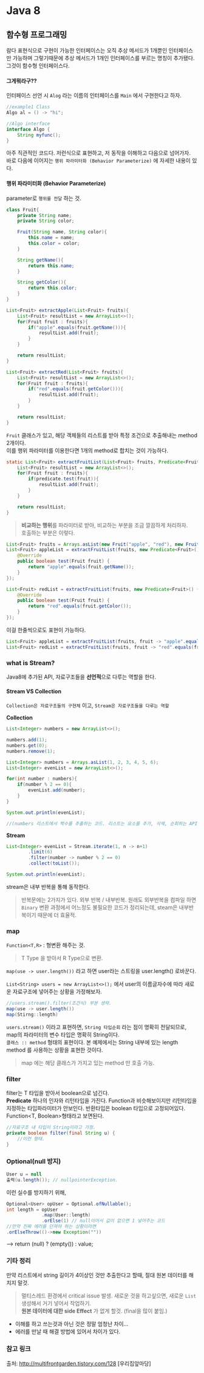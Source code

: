 # Java 8 

## 함수형 프로그래밍
람다 표현식으로 구현이 가능한 인터페이스는 오직 추상 메서드가 1개뿐인 인터페이스만 가능하며 그렇기때문에 추상 메서드가 1개인 인터페이스를 부르는 명칭이 추가됐다. 그것이 함수형 인터페이스다.  

#### 그게뭐라구??

 인터페이스 선언 시
`Alog` 라는 이름의 인터페이스를 `Main` 에서 구현한다고 하자. 

```Java
//example1 Class
Algo al = () -> "hi";

//Algo interface
interface Algo {
	String myfunc();
}
```

아주 직관적인 코드다. 저런식으로 표현하고, 저 동작을 이해하고 다음으로 넘어가자.  
바로 다음에 이어지는 `행위 파라미터화 (Behavior Parameterize)` 에 자세한 내용이 있다.  

#### 행위 파라미터화 (Behavior Parameterize)
parameter로 `행위를 전달` 하는 것.  
```Java
class Fruit{
    private String name;
    private String color;

    Fruit(String name, String color){
        this.name = name;
        this.color = color;
    }

    String getName(){
        return this.name;
    }

    String getColor(){
        return this.color;
    }
}

List<Fruit> extractApple(List<Fruit> fruits){
    List<Fruit> resultList = new ArrayList<>();
    for(Fruit fruit : fruits){
        if("apple".equals(fruit.getName())){
            resultList.add(fruit);
        }
    }

    return resultList;
}

List<Fruit> extractRed(List<Fruit> fruits){
    List<Fruit> resultList = new ArrayList<>();
    for(Fruit fruit : fruits){
        if("red".equals(fruit.getColor())){
            resultList.add(fruit);
        }
    }

    return resultList;
}
``` 
`Fruit` 클래스가 있고, 해당 객체들의 리스트를 받아 특정 조건으로 추출해내는 method 2개이다.  
이를 행위 파라미터를 이용한다면 1개의 method로 합치는 것이 가능하다.  

```Java
static List<Fruit> extractFruitList(List<Fruit> fruits, Predicate<Fruit> predicate){
    List<Fruit> resultList = new ArrayList<>();
    for(Fruit fruit : fruits){
        if(predicate.test(fruit)){
            resultList.add(fruit);
        }
    }

    return resultList;
}

```

> **비교하는 행위**를 파라미터로 받아, 비교하는 부분을 조금 깔끔하게 처리하자.  
호출하는 부분은 이렇다.  

```Java
List<Fruit> fruits = Arrays.asList(new Fruit("apple", "red"), new Fruit("melon", "green"), new Fruit("banana", "yellow"));
List<Fruit> appleList = extractFruitList(fruits, new Predicate<Fruit>() {
    @Override
    public boolean test(Fruit fruit) {
        return "apple".equals(fruit.getName());
    }
});

List<Fruit> redList = extractFruitList(fruits, new Predicate<Fruit>() {
    @Override
    public boolean test(Fruit fruit) {
        return "red".equals(fruit.getColor());
    }
});
``` 
이걸 한줄씩으로도 표현이 가능하다. 

```Java
List<Fruit> appleList = extractFruitList(fruits, fruit -> "apple".equals(fruit.getName()));
List<Fruit> redList = extractFruitList(fruits, fruit -> "red".equals(fruit.getColor()));
```


### what is Stream?
Java8에 추가된 API, 자료구조들을 **선언적**으로 다루는 역할을 한다.  

#### Stream VS Collection
`Collection은 자료구조들의 구현체` 이고, `Stream은 자료구조들을 다루는 역할`  

**Collection**  

```Java
List<Integer> numbers = new ArrayList<>();

numbers.add(1);
numbers.get(0);
numbers.remove(1);

List<Integer> numbers = Arrays.asList(1, 2, 3, 4, 5, 6);
List<Integer> evenList = new ArrayList<>();

for(int number : numbers){
    if(number % 2 == 0){
        evenList.add(number);
    }
}

System.out.println(evenList);

//(numbers 리스트에서 짝수를 추출하는 코드. 리스트는 요소를 추가, 삭제, 순회하는 API만 제공하기때문에 내가 어떻게 짝수를 걸러내야하는지를 짜야된다.)
```

**Stream**  

```Java
List<Integer> evenList = Stream.iterate(1, n -> n+1)
        .limit(6)
        .filter(number -> number % 2 == 0)
        .collect(toList());

System.out.println(evenList);
```


stream은 내부 반복을 통해 동작한다.   
> 반복문에는 2가지가 있다. 외부 반복 / 내부반복.
> 원래도 외부반복을 컴파일 하면 `Binary` 변환 과정에서 어느정도 불필요한 코드가 정리되는데, 
> steam은 내부반복이기 때문에 더 효율적. 


 
### map
`Function<T,R>` : 형변환 해주는 것.  
> T Type 을 받아서 R Type으로 변환.  

`map(use -> user.length())` 라고 하면 user라는 스트링을 user.length() 로바꾼다. 

`List<String> users = new ArrayList<>();` 에서 user의 이름글자수에 따라 새로운 자료구조에 넣어주는 상황을 가정해보자.

```Java
//users.stream().filter(조건식) 부분 생략.
map(use -> user.length())
map(Stirng::length)
```

`users.stream()` 이라고 표현하면, `String 타입순회` 라는 점이 명확히 전달되므로, map의 파라미터의 변수 타입은 명확히 String이다.  
`클래스 :: method` 형태의 표현이다. 본 예제에서는 String 내부에 있는 length method 를 사용하는 상황을 표현한 것이다.   
> map 에는 해당 클래스가 가지고 있는 method 만 호출 가능.  

### filter
filter는 T 타입을 받아서 boolean으로 넘긴다.  
**Predicate<T>**
하나의 인자와 리턴타입을 가진다. Function과 비슷해보이지만 리턴타입을 지정하는 타입파라미터가 안보인다. 반환타입은 boolean 타입으로 고정되어있다.  Function<T, Boolean>형태라고 보면된다.  

```Java
//자료구조 내 타입이 String이라고 가정. 
private boolean filter(final String u) {
	//이런 형태. 
}
```

### Optional(null 방지) 
```Java
User u = null
출력(u.length()); // nullpointerException.
```

이런 실수를 방지하기 위해,  

```Java
Optional<User> opUser = Optional.ofNullable();  
int length = opUser
             .map(User::length)
             .orElse(1) // null이어서 값이 없으면 1 넣어주는 코드
//만약 진짜 에러를 던져야 하는 상황이라면
.orElseThrow(()->new Exception(""))
```

--> return (null) ? (empty()) : value; 

### 기타 정리
만약 리스트에서 string 길이가 4이상인 것만 추출한다고 할때, 절대 원본 데이터를
해치지 말것.  
> 멀티스레드 환경에서 critical issue 발생.
새로운 것을 하고싶으면, 새로운 `List` 생성해서 거기 넣어서 작업하기.  
**원본 데이터에 대한 side Effect** 가 없게 할것. (final을 많이 붙임.) 

+ 이해를 하고 쓰는것과 아닌 것은 정말 엄청난 차이...  
+ 에러를 만날 때 해결 방법에 있어서 차이가 있다.   

### 참고 링크
출처: http://multifrontgarden.tistory.com/128 [우리집앞마당]  
